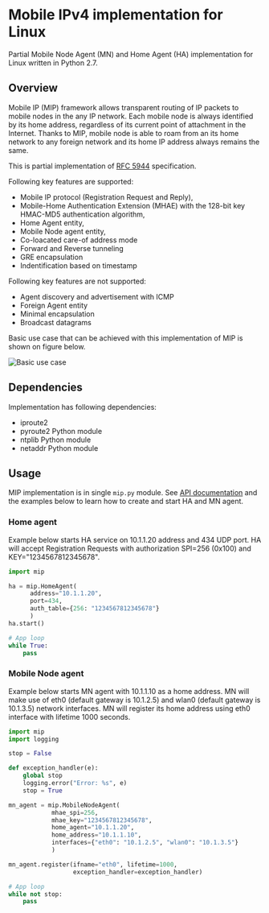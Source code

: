 # Mobile IPv4 implementation for Linux

Partial Mobile Node Agent (MN) and Home Agent (HA) implementation for Linux written in Python 2.7.

## Overview

Mobile IP (MIP) framework allows transparent routing of IP packets to mobile nodes in the any IP network. Each mobile node is always identified by its home address, regardless of its current point of attachment in the Internet. Thanks to MIP, mobile node is able to roam from an its home network to any foreign network and its home IP address always remains the same.

This is partial implementation of [RFC 5944](https://tools.ietf.org/html/rfc5944) specification.

Following key features are supported:
* Mobile IP protocol (Registration Request and Reply),
* Mobile-Home Authentication Extension (MHAE) with  the 128-bit key HMAC-MD5 authentication algorithm,
* Home Agent entity,
* Mobile Node agent entity,
* Co-loacated care-of address mode
* Forward and Reverse tunneling
* GRE encapsulation
* Indentification based on timestamp

Following key features are not supported:
* Agent discovery and advertisement with ICMP
* Foreign Agent entity
* Minimal encapsulation
* Broadcast datagrams

Basic use case that can be achieved with this implementation of MIP is shown on figure below.

![Basic use case](https://raw.githubusercontent.com/mkiol/MobileIP/master/doc/drawning.png)

## Dependencies
Implementation has following dependencies:
* iproute2
* pyroute2 Python module
* ntplib Python module
* netaddr Python module

## Usage
MIP implementation is in single `mip.py` module. See [API documentation](https://github.com/mkiol/MobileIP/blob/master/doc/mip.html) and the examples below to learn how to create and start HA and MN agent.

### Home agent
Example below starts HA service on 10.1.1.20 address and 434 UDP port. HA will accept Registration Requests with authorization SPI=256 (0x100) and KEY="1234567812345678".

```python
import mip

ha = mip.HomeAgent(
      address="10.1.1.20",
      port=434,
      auth_table={256: "1234567812345678"}
      )
ha.start()

# App loop
while True:
    pass
```

### Mobile Node agent
Example below starts MN agent with 10.1.1.10 as a home address. MN will make use of eth0 (default gateway is 10.1.2.5) and wlan0 (default gateway is 10.1.3.5) network interfaces. MN will register its home address using eth0 interface with lifetime 1000 seconds.

```python
import mip
import logging

stop = False

def exception_handler(e):
    global stop
    logging.error("Error: %s", e)
    stop = True

mn_agent = mip.MobileNodeAgent(
            mhae_spi=256,
            mhae_key="1234567812345678",
            home_agent="10.1.1.20",
            home_address="10.1.1.10",
            interfaces={"eth0": "10.1.2.5", "wlan0": "10.1.3.5"}
            )

mn_agent.register(ifname="eth0", lifetime=1000,
                  exception_handler=exception_handler)

# App loop
while not stop:
    pass
```
